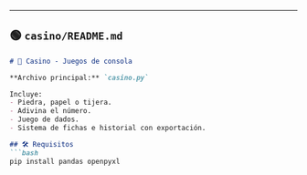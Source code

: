 
---

## 🟢 `casino/README.md`

```markdown
# 🎰 Casino - Juegos de consola

**Archivo principal:** `casino.py`

Incluye:
- Piedra, papel o tijera.
- Adivina el número.
- Juego de dados.
- Sistema de fichas e historial con exportación.

## 🛠 Requisitos
```bash
pip install pandas openpyxl
